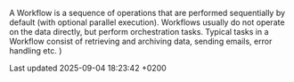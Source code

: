 <div id="header">

</div>

<div id="content">

<div class="paragraph">

A Workflow is a sequence of operations that are performed sequentially by default (with optional parallel execution). Workflows usually do not operate on the data directly, but perform orchestration tasks. Typical tasks in a Workflow consist of retrieving and archiving data, sending emails, error handling etc. )

</div>

</div>

<div id="footer">

<div id="footer-text">

Last updated 2025-09-04 18:23:42 +0200

</div>

</div>
